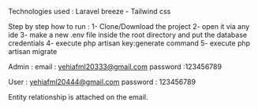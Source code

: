 Technologies used : Laravel breeze - Tailwind css

Step by step how to run : 1- Clone/Download the project 2- open it via any ide 3- make a new .env file inside the root directory and put the database credentials 4- execute php artisan key:generate command 5- execute php artisan migrate

Admin : email : yehiafml20333@gmail.com password :123456789

User : yehiafml20444@gmail.com password : 123456789

Entity relationship is attached on the email.
